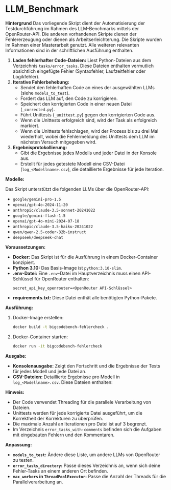 # LLM_Benchmark

**Hintergrund**
Das vorliegende Skript dient der Automatisierung der Testdurchführung im Rahmen des LLM-Benchmarks mittels der OpenRouter-API. Die anderen vorhandenen Skripte dienen der Fehlererzeugung oder dienen als Arbeitserleichterung. Die Skripte wurden im Rahmen einer Masterarbeit genutzt. Alle weiteren relevanten Informationen sind in der schriftlichen Ausführung enthalten.


1.  **Laden fehlerhafter Code-Dateien:** Liest Python-Dateien aus dem Verzeichnis `tasks/error_tasks`. Diese Dateien enthalten vermutlich absichtlich eingefügte Fehler (Syntaxfehler, Laufzeitfehler oder Logikfehler).
2.  **Iterative Fehlerbehebung:**
    *   Sendet den fehlerhaften Code an eines der ausgewählten LLMs (siehe `models_to_test`).
    *   Fordert das LLM auf, den Code zu korrigieren.
    *   Speichert den korrigierten Code in einer neuen Datei (`_corrected.py`).
    *   Führt Unittests (`_unittest.py`) gegen den korrigierten Code aus.
    *   Wenn die Unittests erfolgreich sind, wird der Task als erfolgreich markiert.
    *   Wenn die Unittests fehlschlagen, wird der Prozess bis zu drei Mal wiederholt, wobei die Fehlermeldung des Unittests dem LLM im nächsten Versuch mitgegeben wird.
3.  **Ergebnisprotokollierung:**
    *   Gibt die Ergebnisse jedes Modells und jeder Datei in der Konsole aus.
    *   Erstellt für jedes getestete Modell eine CSV-Datei (`log_<Modellname>.csv`), die detaillierte Ergebnisse für jede Iteration.

**Modelle:**

Das Skript unterstützt die folgenden LLMs über die OpenRouter-API:

*   `google/gemini-pro-1.5`
*   `openai/gpt-4o-2024-11-20`
*   `anthropic/claude-3.5-sonnet-20241022`
*   `google/gemini-flash-1.5`
*   `openai/gpt-4o-mini-2024-07-18`
*   `anthropic/claude-3.5-haiku-20241022`
*   `qwen/qwen-2.5-coder-32b-instruct`
*   `deepseek/deepseek-chat`

**Voraussetzungen:**

*   **Docker:** Das Skript ist für die Ausführung in einem Docker-Container konzipiert.
*   **Python 3.10:** Das Basis-Image ist `python:3.10-slim`.
*   **.env-Datei:** Eine `.env`-Datei im Hauptverzeichnis muss einen API-Schlüssel für OpenRouter enthalten:
    ```
    secret_api_key_openrouter=<OpenRouter API-Schlüssel>
    ```
*   **requirements.txt:** Diese Datei enthät alle benötigten Python-Pakete.

**Ausführung:**

1.  Docker-Image erstellen:
    ```bash
    docker build -t bigcodebench-fehlercheck .
    ```
2.  Docker-Container starten:
    ```bash
    docker run -it bigcodebench-fehlercheck
    ```
   
**Ausgabe:**

*   **Konsolenausgabe:** Zeigt den Fortschritt und die Ergebnisse der Tests für jedes Modell und jede Datei an.
*   **CSV-Dateien:** Detaillierte Ergebnisse pro Modell in `log_<Modellname>.csv`. Diese Dateien enthalten:

**Hinweis:**

*   Der Code verwendet Threading für die parallele Verarbeitung von Dateien.
*   Unittests werden für jede korrigierte Datei ausgeführt, um die Korrektheit der Korrekturen zu überprüfen.
*   Die maximale Anzahl an Iterationen pro Datei ist auf 3 begrenzt.
*   Im Verzeichnis `error_tasks_with-comments` befinden sich die Aufgaben mit eingebauten Fehlern und den Kommentaren.

**Anpassung:**

*   **`models_to_test`:**  Ändere diese Liste, um andere LLMs von OpenRouter zu testen.
*   **`error_tasks_directory`:** Passe dieses Verzeichnis an, wenn sich deine Fehler-Tasks an einem anderen Ort befinden.
*   **`max_workers` in `ThreadPoolExecutor`:** Passe die Anzahl der Threads für die Parallelverarbeitung an.






